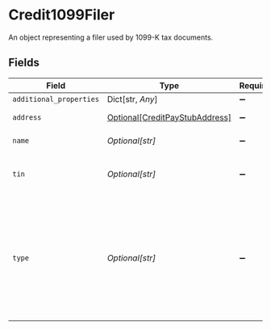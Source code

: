 # Credit1099Filer

An object representing a filer used by 1099-K tax documents.


## Fields

| Field                                                                                                                                  | Type                                                                                                                                   | Required                                                                                                                               | Description                                                                                                                            |
| -------------------------------------------------------------------------------------------------------------------------------------- | -------------------------------------------------------------------------------------------------------------------------------------- | -------------------------------------------------------------------------------------------------------------------------------------- | -------------------------------------------------------------------------------------------------------------------------------------- |
| `additional_properties`                                                                                                                | Dict[str, *Any*]                                                                                                                       | :heavy_minus_sign:                                                                                                                     | N/A                                                                                                                                    |
| `address`                                                                                                                              | [Optional[CreditPayStubAddress]](../../models/shared/creditpaystubaddress.md)                                                          | :heavy_minus_sign:                                                                                                                     | Address on the pay stub.                                                                                                               |
| `name`                                                                                                                                 | *Optional[str]*                                                                                                                        | :heavy_minus_sign:                                                                                                                     | Name of filer.                                                                                                                         |
| `tin`                                                                                                                                  | *Optional[str]*                                                                                                                        | :heavy_minus_sign:                                                                                                                     | Tax identification number of filer.                                                                                                    |
| `type`                                                                                                                                 | *Optional[str]*                                                                                                                        | :heavy_minus_sign:                                                                                                                     | One of the following values will be provided: Payment Settlement Entity (PSE), Electronic Payment Facilitator (EPF), Other Third Party |